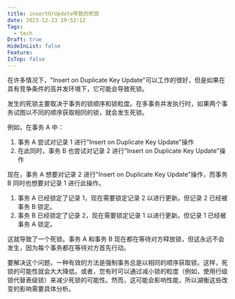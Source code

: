 ```yaml
---
title: insertOrUpdate导致的死锁
date: 2023-12-23 19:52:12
Tags:
  - tech
Draft: true
HideInList: false
Feature: 
IsTop: false
---
```


在许多情况下，"Insert on Duplicate Key Update"可以工作的很好，但是如果在具有竞争条件的高并发环境下，它可能会导致死锁。

发生的死锁主要取决于事务的锁顺序和锁粒度。在多事务并发执行时，如果两个事务试图以不同的顺序获取相同的锁，就会发生死锁。

例如，在事务 A 中：

1. 事务 A 尝试对记录 1 进行"Insert on Duplicate Key Update"操作
2. 在此同时，事务 B 也尝试对记录 2 进行"Insert on Duplicate Key Update"操作

现在，事务 A 想要对记录 2 进行"Insert on Duplicate Key Update"操作，而事务 B 同时也想要对记录 1 进行此操作。

1. 事务 A 已经锁定了记录 1，现在需要锁定记录 2 以进行更新。但记录 2 已经被事务 B 锁定。
2. 事务 B 已经锁定了记录 2，现在需要锁定记录 1 以进行更新。但记录 1 已经被事务 A 锁定。

这就导致了一个死锁。事务 A 和事务 B 现在都在等待对方释放锁，但这永远不会发生，因为每个事务都在等待对方首先行动。

要解决这个问题，一种有效的方法是强制事务总是以相同的顺序获取锁。这样，死锁的可能性就会大大降低。或者，您有时可以通过减小锁的粒度（例如，使用行级锁代替表级锁）来减少死锁的可能性。然而，这可能会影响性能，所以湖衡这些改变的影响需要具体分析。

<!--more-->

